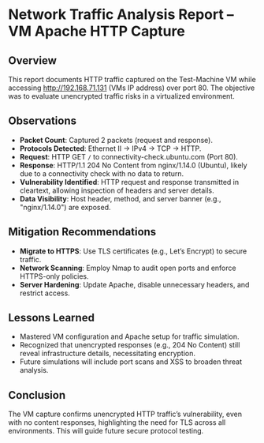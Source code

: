 # Network Traffic Analysis Report – VM Apache HTTP Capture

## Overview
This report documents HTTP traffic captured on the Test-Machine VM while accessing http://192.168.71.131 (VMs IP address) over port 80. The objective was to evaluate unencrypted traffic risks in a virtualized environment.

## Observations
- **Packet Count**: Captured 2 packets (request and response).
- **Protocols Detected**: Ethernet II → IPv4 → TCP → HTTP.
- **Request**: HTTP GET `/` to connectivity-check.ubuntu.com (Port 80).
- **Response**: HTTP/1.1 204 No Content from nginx/1.14.0 (Ubuntu), likely due to a connectivity check with no data to return.
- **Vulnerability Identified**: HTTP request and response transmitted in cleartext, allowing inspection of headers and server details.
- **Data Visibility**: Host header, method, and server banner (e.g., "nginx/1.14.0") are exposed.

## Mitigation Recommendations
- **Migrate to HTTPS**: Use TLS certificates (e.g., Let’s Encrypt) to secure traffic.
- **Network Scanning**: Employ Nmap to audit open ports and enforce HTTPS-only policies.
- **Server Hardening**: Update Apache, disable unnecessary headers, and restrict access.

## Lessons Learned
- Mastered VM configuration and Apache setup for traffic simulation.
- Recognized that unencrypted responses (e.g., 204 No Content) still reveal infrastructure details, necessitating encryption.
- Future simulations will include port scans and XSS to broaden threat analysis.

## Conclusion
The VM capture confirms unencrypted HTTP traffic’s vulnerability, even with no content responses, highlighting the need for TLS across all environments. This will guide future secure protocol testing.
